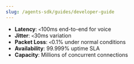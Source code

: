 ```yaml
---
slug: /agents-sdk/guides/developer-guide
---
```


- **Latency**: `<`100ms end-to-end for voice
- **Jitter**: `<`30ms variation
- **Packet Loss**: `<`0.1% under normal conditions
- **Availability**: 99.999% uptime SLA
- **Capacity**: Millions of concurrent connections 